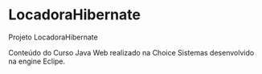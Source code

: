 # LocadoraHibernate

Projeto LocadoraHibernate

Conteúdo do Curso Java Web realizado na Choice Sistemas desenvolvido na engine Eclipe.
